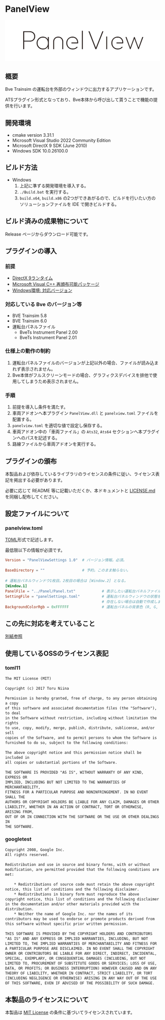 ﻿# PanelView

![PanelView ロゴ](./Logo.jpg)

## 概要

Bve Trainsim の運転台を外部のウィンドウに出力するアプリケーションです。

ATSプラグイン形式となっており、Bve本体から呼び出して貰うことで機能の提供を行います。

## 開発環境

* cmake version 3.31.1
* Microsoft Visual Studio 2022 Community Edition
* Microsoft DirectX 9 SDK (June 2010) 
* Windows SDK 10.0.26100.0

## ビルド方法

* Windows 
  1. 上記に準ずる開発環境を導入する。
  1. `./Build.bat` を実行する。
  1. `build.x64`, `build.x86` の2つができあがるので、ビルドを行いたい方のソリューションファイルを IDE で開きビルドする。

## ビルド済みの成果物について

Release ページからダウンロード可能です。

## プラグインの導入

### 前提

* [DirectX 9ランタイム](https://www.microsoft.com/ja-jp/download/details.aspx?id=35)
* [Microsoft Visual C++ 再頒布可能パッケージ](https://learn.microsoft.com/ja-jp/cpp/windows/latest-supported-vc-redist?view=msvc-170#latest-microsoft-visual-c-redistributable-version)
* [Windows環境: 対応バージョン](https://developer.microsoft.com/ja-jp/windows/downloads/windows-sdk/#supported-operating-systems)

### 対応している Bve のバージョン等

* BVE Trainsim 5.8
* BVE Trainsim 6.0
* 運転台パネルファイル
  * BveTs Instrument Panel 2.00
  * BveTs Instrument Panel 2.01

### 仕様上の動作の制約

1. 運転台パネルファイルのバージョンが上記以外の場合、ファイルが読み込まれず表示されません。
1. Bve本体がフルスクリーンモードの場合、グラフィクスデバイスを排他で使用してしまうため表示されません。

### 手順

1. 前提を導入し条件を満たす。
1. 車両アドオンへ本プラグイン `PanelView.dll` と `panelview.toml` ファイルを配置する。
1. `panelview.toml` を適切な値で設定し保存する。
1. 車両アドオン中の「車両ファイル」の `Ats32`, `Ats64` セクションへ本プラグインへのパスを記述する。
1. 路線ファイルから車両アドオンを実行する。

## プラグインの頒布

本製品および依存しているライブラリのライセンスの条件に従い、ライセンス表記を掲出する必要があります。

必要に応じて README 等に記載いただくか、本ドキュメントと [LICENSE.md](./LICENSE.md) を同梱し配布してください。

## 設定ファイルについて

### panelview.toml

[TOML](https://ja.wikibooks.org/wiki/Toml)形式で記述します。

最低限以下の情報が必須です。

```toml
Version = "PanelViewSettings 1.0"  # バージョン情報。必須。

BaseDirectory = ""                 # 予約。このまま触らない。

# 運転台パネルウィンドウ1枚目。2枚目の場合は [Window.2] となる。
[Window.1] 
PanelFile = "../Panel/Panel.txt"            # 表示したい運転台パネルファイルへのパス
SettingFile = "panelSettings.toml"          # 運転台パネルウィンドウの状態を保存するファイルへのパス。
                                            # 存在しない場合は自動で作成します。
BackgroundColorRgb = 0xFFFFFF               # 運転台パネルの背景色 (R, G, B)
```

## この先に対応を考えていること

[別紙参照](./TODO.md)

## 使用しているOSSのライセンス表記

### toml11

```text
The MIT License (MIT)

Copyright (c) 2017 Toru Niina

Permission is hereby granted, free of charge, to any person obtaining a copy
of this software and associated documentation files (the "Software"), to deal
in the Software without restriction, including without limitation the rights
to use, copy, modify, merge, publish, distribute, sublicense, and/or sell
copies of the Software, and to permit persons to whom the Software is
furnished to do so, subject to the following conditions:

The above copyright notice and this permission notice shall be included in
all copies or substantial portions of the Software.

THE SOFTWARE IS PROVIDED "AS IS", WITHOUT WARRANTY OF ANY KIND, EXPRESS OR
IMPLIED, INCLUDING BUT NOT LIMITED TO THE WARRANTIES OF MERCHANTABILITY,
FITNESS FOR A PARTICULAR PURPOSE AND NONINFRINGEMENT. IN NO EVENT SHALL THE
AUTHORS OR COPYRIGHT HOLDERS BE LIABLE FOR ANY CLAIM, DAMAGES OR OTHER
LIABILITY, WHETHER IN AN ACTION OF CONTRACT, TORT OR OTHERWISE, ARISING FROM,
OUT OF OR IN CONNECTION WITH THE SOFTWARE OR THE USE OR OTHER DEALINGS IN
THE SOFTWARE.
```

### googletest

```text
Copyright 2008, Google Inc.
All rights reserved.

Redistribution and use in source and binary forms, with or without
modification, are permitted provided that the following conditions are
met:

    * Redistributions of source code must retain the above copyright
notice, this list of conditions and the following disclaimer.
    * Redistributions in binary form must reproduce the above
copyright notice, this list of conditions and the following disclaimer
in the documentation and/or other materials provided with the
distribution.
    * Neither the name of Google Inc. nor the names of its
contributors may be used to endorse or promote products derived from
this software without specific prior written permission.

THIS SOFTWARE IS PROVIDED BY THE COPYRIGHT HOLDERS AND CONTRIBUTORS
"AS IS" AND ANY EXPRESS OR IMPLIED WARRANTIES, INCLUDING, BUT NOT
LIMITED TO, THE IMPLIED WARRANTIES OF MERCHANTABILITY AND FITNESS FOR
A PARTICULAR PURPOSE ARE DISCLAIMED. IN NO EVENT SHALL THE COPYRIGHT
OWNER OR CONTRIBUTORS BE LIABLE FOR ANY DIRECT, INDIRECT, INCIDENTAL,
SPECIAL, EXEMPLARY, OR CONSEQUENTIAL DAMAGES (INCLUDING, BUT NOT
LIMITED TO, PROCUREMENT OF SUBSTITUTE GOODS OR SERVICES; LOSS OF USE,
DATA, OR PROFITS; OR BUSINESS INTERRUPTION) HOWEVER CAUSED AND ON ANY
THEORY OF LIABILITY, WHETHER IN CONTRACT, STRICT LIABILITY, OR TORT
(INCLUDING NEGLIGENCE OR OTHERWISE) ARISING IN ANY WAY OUT OF THE USE
OF THIS SOFTWARE, EVEN IF ADVISED OF THE POSSIBILITY OF SUCH DAMAGE.
```

## 本製品のライセンスについて

本製品は [MIT License](./LICENSE.md) の条件に基づいてライセンスされています。
